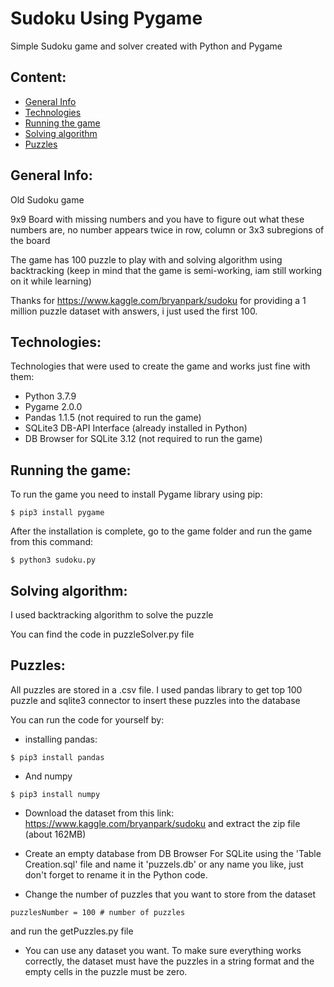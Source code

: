 # Sudoku Using Pygame
Simple Sudoku game and solver created with Python and Pygame

## Content:
* [General Info](#general-info)
* [Technologies](#technologies)
* [Running the game](#running-the-game)
* [Solving algorithm](#solving-algorithm)
* [Puzzles](#puzzles)

## General Info:
Old Sudoku game

9x9 Board with missing numbers and you have to figure out what these numbers are, no number appears twice in row, column or 3x3 subregions of the board

The game has 100 puzzle to play with and solving algorithm using backtracking 
(keep in mind that the game is semi-working, iam still working on it while learning)

Thanks for https://www.kaggle.com/bryanpark/sudoku for providing a 1 million puzzle dataset with answers, i just used the first 100.

## Technologies:
Technologies that were used to create the game and works just fine with them:
- Python                    3.7.9
- Pygame                    2.0.0
- Pandas                    1.1.5 (not required to run the game)
- SQLite3 DB-API Interface  (already installed in Python)
- DB Browser for SQLite     3.12 (not required to run the game)

## Running the game:
To run the game you need to install Pygame library using pip:
~~~
$ pip3 install pygame
~~~
After the installation is complete, go to the game folder and run the game from this command:
~~~
$ python3 sudoku.py
~~~

## Solving algorithm:
I used backtracking algorithm to solve the puzzle

You can find the code in puzzleSolver.py file

## Puzzles:
All puzzles are stored in a .csv file. I used pandas library to get top 100 puzzle and sqlite3 connector to insert these puzzles into the database


You can run the code for yourself by:
- installing pandas:
~~~
$ pip3 install pandas
~~~
- And numpy
~~~
$ pip3 install numpy
~~~
- Download the dataset from this link: https://www.kaggle.com/bryanpark/sudoku and extract the zip file (about 162MB)

- Create an empty database from DB Browser For SQLite using the 'Table Creation.sql' file and name it 'puzzels.db' or any name you like, just don't forget to rename it in the Python code.

- Change the number of puzzles that you want to store from the dataset 
~~~
puzzlesNumber = 100 # number of puzzles
~~~
and run the getPuzzles.py file

- You can use any dataset you want. To make sure everything works correctly, the dataset must have the puzzles in a string format and the empty cells in the puzzle must be zero.

